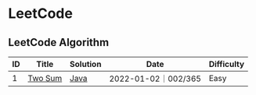 # LeetCode
## LeetCode Algorithm

| ID   | Title                                             | Solution                                       |        Date         | Difficulty |
| ---- | ------------------------------------------------- | ---------------------------------------------- | :-----------------: | ---------- |
| 1    | [Two Sum](https://leetcode.com/problems/two-sum/) | [Java](algorithms/java/src/TwoSum/TwoSum.java) | 2022-01-02｜002/365 | Easy       |

